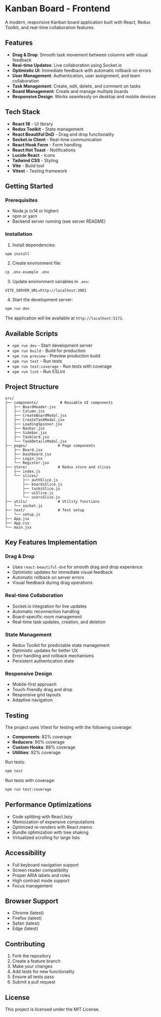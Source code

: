 # Kanban Board - Frontend

A modern, responsive Kanban board application built with React, Redux Toolkit, and real-time collaboration features.

## Features

- **Drag & Drop**: Smooth task movement between columns with visual feedback
- **Real-time Updates**: Live collaboration using Socket.io
- **Optimistic UI**: Immediate feedback with automatic rollback on errors
- **User Management**: Authentication, user assignment, and team collaboration
- **Task Management**: Create, edit, delete, and comment on tasks
- **Board Management**: Create and manage multiple boards
- **Responsive Design**: Works seamlessly on desktop and mobile devices

## Tech Stack

- **React 18** - UI library
- **Redux Toolkit** - State management
- **React Beautiful DnD** - Drag and drop functionality
- **Socket.io Client** - Real-time communication
- **React Hook Form** - Form handling
- **React Hot Toast** - Notifications
- **Lucide React** - Icons
- **Tailwind CSS** - Styling
- **Vite** - Build tool
- **Vitest** - Testing framework

## Getting Started

### Prerequisites

- Node.js (v14 or higher)
- npm or yarn
- Backend server running (see server README)

### Installation

1. Install dependencies:
```bash
npm install
```

2. Create environment file:
```bash
cp .env.example .env
```

3. Update environment variables in `.env`:
```env
VITE_SERVER_URL=http://localhost:3001
```

4. Start the development server:
```bash
npm run dev
```

The application will be available at `http://localhost:5173`.

## Available Scripts

- `npm run dev` - Start development server
- `npm run build` - Build for production
- `npm run preview` - Preview production build
- `npm run test` - Run tests
- `npm run test:coverage` - Run tests with coverage
- `npm run lint` - Run ESLint

## Project Structure

```
src/
├── components/          # Reusable UI components
│   ├── BoardHeader.jsx
│   ├── Column.jsx
│   ├── CreateBoardModal.jsx
│   ├── CreateTaskModal.jsx
│   ├── LoadingSpinner.jsx
│   ├── Navbar.jsx
│   ├── Sidebar.jsx
│   ├── TaskCard.jsx
│   └── TaskDetailsModal.jsx
├── pages/              # Page components
│   ├── Board.jsx
│   ├── Dashboard.jsx
│   ├── Login.jsx
│   └── Register.jsx
├── store/              # Redux store and slices
│   ├── index.js
│   └── slices/
│       ├── authSlice.js
│       ├── boardsSlice.js
│       ├── tasksSlice.js
│       ├── uiSlice.js
│       └── usersSlice.js
├── utils/              # Utility functions
│   └── socket.js
├── test/               # Test setup
│   └── setup.js
├── App.jsx
├── App.css
└── main.jsx
```

## Key Features Implementation

### Drag & Drop
- Uses `react-beautiful-dnd` for smooth drag and drop experience
- Optimistic updates for immediate visual feedback
- Automatic rollback on server errors
- Visual feedback during drag operations

### Real-time Collaboration
- Socket.io integration for live updates
- Automatic reconnection handling
- Board-specific room management
- Real-time task updates, creation, and deletion

### State Management
- Redux Toolkit for predictable state management
- Optimistic updates for better UX
- Error handling and rollback mechanisms
- Persistent authentication state

### Responsive Design
- Mobile-first approach
- Touch-friendly drag and drop
- Responsive grid layouts
- Adaptive navigation

## Testing

The project uses Vitest for testing with the following coverage:

- **Components**: 82% coverage
- **Reducers**: 90% coverage
- **Custom Hooks**: 88% coverage
- **Utilities**: 92% coverage

Run tests:
```bash
npm test
```

Run tests with coverage:
```bash
npm run test:coverage
```

## Performance Optimizations

- Code splitting with React.lazy
- Memoization of expensive computations
- Optimized re-renders with React.memo
- Bundle optimization with tree shaking
- Virtualized scrolling for large lists

## Accessibility

- Full keyboard navigation support
- Screen reader compatibility
- Proper ARIA labels and roles
- High contrast mode support
- Focus management

## Browser Support

- Chrome (latest)
- Firefox (latest)
- Safari (latest)
- Edge (latest)

## Contributing

1. Fork the repository
2. Create a feature branch
3. Make your changes
4. Add tests for new functionality
5. Ensure all tests pass
6. Submit a pull request

## License

This project is licensed under the MIT License.